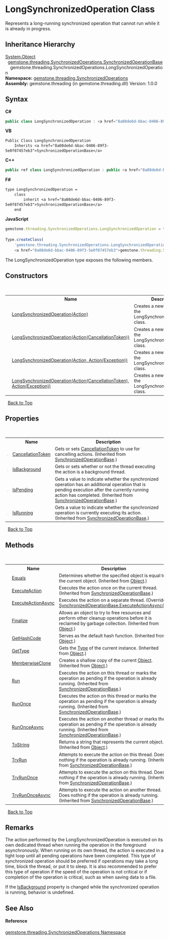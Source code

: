 # LongSynchronizedOperation Class
 

Represents a long-running synchronized operation that cannot run while it is already in progress.


## Inheritance Hierarchy
<a href="https://docs.microsoft.com/dotnet/api/system.object" target="_blank">System.Object</a><br />&nbsp;&nbsp;<a href="8a08de6d-bbac-0406-89f3-5e0f87457eb3">gemstone.threading.SynchronizedOperations.SynchronizedOperationBase</a><br />&nbsp;&nbsp;&nbsp;&nbsp;gemstone.threading.SynchronizedOperations.LongSynchronizedOperation<br />
**Namespace:**&nbsp;<a href="1f40f322-ebc7-b97d-11c0-ccf540bd3b46">gemstone.threading.SynchronizedOperations</a><br />**Assembly:**&nbsp;gemstone.threading (in gemstone.threading.dll) Version: 1.0.0

## Syntax

**C#**<br />
``` C#
public class LongSynchronizedOperation : <a href="8a08de6d-bbac-0406-89f3-5e0f87457eb3">SynchronizedOperationBase</a>
```

**VB**<br />
``` VB
Public Class LongSynchronizedOperation
	Inherits <a href="8a08de6d-bbac-0406-89f3-5e0f87457eb3">SynchronizedOperationBase</a>
```

**C++**<br />
``` C++
public ref class LongSynchronizedOperation : public <a href="8a08de6d-bbac-0406-89f3-5e0f87457eb3">SynchronizedOperationBase</a>
```

**F#**<br />
``` F#
type LongSynchronizedOperation =  
    class
        inherit <a href="8a08de6d-bbac-0406-89f3-5e0f87457eb3">SynchronizedOperationBase</a>
    end
```

**JavaScript**<br />
``` JavaScript
gemstone.threading.SynchronizedOperations.LongSynchronizedOperation = function();

Type.createClass(
	'gemstone.threading.SynchronizedOperations.LongSynchronizedOperation',
	<a href="8a08de6d-bbac-0406-89f3-5e0f87457eb3">gemstone.threading.SynchronizedOperations.SynchronizedOperationBase</a>);
```

The LongSynchronizedOperation type exposes the following members.


## Constructors
&nbsp;<table><tr><th></th><th>Name</th><th>Description</th></tr><tr><td>![Public method](media/pubmethod.gif "Public method")</td><td><a href="5b0d61a6-1798-8106-9b63-a338fa254795">LongSynchronizedOperation(Action)</a></td><td>
Creates a new instance of the LongSynchronizedOperation class.</td></tr><tr><td>![Public method](media/pubmethod.gif "Public method")</td><td><a href="e134bc27-8fba-cc9e-e747-41f8abd9e68f">LongSynchronizedOperation(Action(CancellationToken))</a></td><td>
Creates a new instance of the LongSynchronizedOperation class.</td></tr><tr><td>![Public method](media/pubmethod.gif "Public method")</td><td><a href="91702753-b1e9-5007-6364-798910b93011">LongSynchronizedOperation(Action, Action(Exception))</a></td><td>
Creates a new instance of the LongSynchronizedOperation class.</td></tr><tr><td>![Public method](media/pubmethod.gif "Public method")</td><td><a href="8a601edc-273d-b098-1fd7-1bb5cb97341f">LongSynchronizedOperation(Action(CancellationToken), Action(Exception))</a></td><td>
Creates a new instance of the LongSynchronizedOperation class.</td></tr></table>&nbsp;
<a href="#longsynchronizedoperation-class">Back to Top</a>

## Properties
&nbsp;<table><tr><th></th><th>Name</th><th>Description</th></tr><tr><td>![Public property](media/pubproperty.gif "Public property")</td><td><a href="10b338ea-a999-a746-677a-3912dacef632">CancellationToken</a></td><td>
Gets or sets <a href="https://docs.microsoft.com/dotnet/api/system.threading.cancellationtoken" target="_blank">CancellationToken</a> to use for cancelling actions.
 (Inherited from <a href="8a08de6d-bbac-0406-89f3-5e0f87457eb3">SynchronizedOperationBase</a>.)</td></tr><tr><td>![Public property](media/pubproperty.gif "Public property")</td><td><a href="05e02cae-00d4-56e8-6ab4-eee66df55468">IsBackground</a></td><td>
Gets or sets whether or not the thread executing the action is a background thread.</td></tr><tr><td>![Public property](media/pubproperty.gif "Public property")</td><td><a href="e804fe39-287b-fe12-ad3d-bbcbb3351471">IsPending</a></td><td>
Gets a value to indicate whether the synchronized operation has an additional operation that is pending execution after the currently running action has completed.
 (Inherited from <a href="8a08de6d-bbac-0406-89f3-5e0f87457eb3">SynchronizedOperationBase</a>.)</td></tr><tr><td>![Public property](media/pubproperty.gif "Public property")</td><td><a href="b56c4724-a6fe-0c13-fee8-5d31d7259450">IsRunning</a></td><td>
Gets a value to indicate whether the synchronized operation is currently executing its action.
 (Inherited from <a href="8a08de6d-bbac-0406-89f3-5e0f87457eb3">SynchronizedOperationBase</a>.)</td></tr></table>&nbsp;
<a href="#longsynchronizedoperation-class">Back to Top</a>

## Methods
&nbsp;<table><tr><th></th><th>Name</th><th>Description</th></tr><tr><td>![Public method](media/pubmethod.gif "Public method")</td><td><a href="https://docs.microsoft.com/dotnet/api/system.object.equals#System_Object_Equals_System_Object_" target="_blank">Equals</a></td><td>
Determines whether the specified object is equal to the current object.
 (Inherited from <a href="https://docs.microsoft.com/dotnet/api/system.object" target="_blank">Object</a>.)</td></tr><tr><td>![Protected method](media/protmethod.gif "Protected method")</td><td><a href="f7be44f8-541b-eb24-1928-7de3434fd59f">ExecuteAction</a></td><td>
Executes the action once on the current thread.
 (Inherited from <a href="8a08de6d-bbac-0406-89f3-5e0f87457eb3">SynchronizedOperationBase</a>.)</td></tr><tr><td>![Protected method](media/protmethod.gif "Protected method")</td><td><a href="4fc7c3d2-f959-d736-c099-d9a3b61a3ddf">ExecuteActionAsync</a></td><td>
Executes the action on a separate thread.
 (Overrides <a href="579744fe-64f9-14c6-6aac-9237cce6f3da">SynchronizedOperationBase.ExecuteActionAsync()</a>.)</td></tr><tr><td>![Protected method](media/protmethod.gif "Protected method")</td><td><a href="https://docs.microsoft.com/dotnet/api/system.object.finalize#System_Object_Finalize" target="_blank">Finalize</a></td><td>
Allows an object to try to free resources and perform other cleanup operations before it is reclaimed by garbage collection.
 (Inherited from <a href="https://docs.microsoft.com/dotnet/api/system.object" target="_blank">Object</a>.)</td></tr><tr><td>![Public method](media/pubmethod.gif "Public method")</td><td><a href="https://docs.microsoft.com/dotnet/api/system.object.gethashcode#System_Object_GetHashCode" target="_blank">GetHashCode</a></td><td>
Serves as the default hash function.
 (Inherited from <a href="https://docs.microsoft.com/dotnet/api/system.object" target="_blank">Object</a>.)</td></tr><tr><td>![Public method](media/pubmethod.gif "Public method")</td><td><a href="https://docs.microsoft.com/dotnet/api/system.object.gettype#System_Object_GetType" target="_blank">GetType</a></td><td>
Gets the <a href="https://docs.microsoft.com/dotnet/api/system.type" target="_blank">Type</a> of the current instance.
 (Inherited from <a href="https://docs.microsoft.com/dotnet/api/system.object" target="_blank">Object</a>.)</td></tr><tr><td>![Protected method](media/protmethod.gif "Protected method")</td><td><a href="https://docs.microsoft.com/dotnet/api/system.object.memberwiseclone#System_Object_MemberwiseClone" target="_blank">MemberwiseClone</a></td><td>
Creates a shallow copy of the current <a href="https://docs.microsoft.com/dotnet/api/system.object" target="_blank">Object</a>.
 (Inherited from <a href="https://docs.microsoft.com/dotnet/api/system.object" target="_blank">Object</a>.)</td></tr><tr><td>![Public method](media/pubmethod.gif "Public method")</td><td><a href="6b7e22bb-3693-0279-0c66-608ea85caf72">Run</a></td><td>
Executes the action on this thread or marks the operation as pending if the operation is already running.
 (Inherited from <a href="8a08de6d-bbac-0406-89f3-5e0f87457eb3">SynchronizedOperationBase</a>.)</td></tr><tr><td>![Public method](media/pubmethod.gif "Public method")</td><td><a href="a35c7831-56f0-33e3-ec79-a73a0d82c162">RunOnce</a></td><td>
Executes the action on this thread or marks the operation as pending if the operation is already running.
 (Inherited from <a href="8a08de6d-bbac-0406-89f3-5e0f87457eb3">SynchronizedOperationBase</a>.)</td></tr><tr><td>![Public method](media/pubmethod.gif "Public method")</td><td><a href="555c7772-0fad-5dda-4a08-ca42e48b0c3f">RunOnceAsync</a></td><td>
Executes the action on another thread or marks the operation as pending if the operation is already running.
 (Inherited from <a href="8a08de6d-bbac-0406-89f3-5e0f87457eb3">SynchronizedOperationBase</a>.)</td></tr><tr><td>![Public method](media/pubmethod.gif "Public method")</td><td><a href="https://docs.microsoft.com/dotnet/api/system.object.tostring#System_Object_ToString" target="_blank">ToString</a></td><td>
Returns a string that represents the current object.
 (Inherited from <a href="https://docs.microsoft.com/dotnet/api/system.object" target="_blank">Object</a>.)</td></tr><tr><td>![Public method](media/pubmethod.gif "Public method")</td><td><a href="2420e39e-8540-5d96-ba97-c7ba2a022ed5">TryRun</a></td><td>
Attempts to execute the action on this thread. Does nothing if the operation is already running.
 (Inherited from <a href="8a08de6d-bbac-0406-89f3-5e0f87457eb3">SynchronizedOperationBase</a>.)</td></tr><tr><td>![Public method](media/pubmethod.gif "Public method")</td><td><a href="49718b7d-e124-e311-3d97-b3bacd03e288">TryRunOnce</a></td><td>
Attempts to execute the action on this thread. Does nothing if the operation is already running.
 (Inherited from <a href="8a08de6d-bbac-0406-89f3-5e0f87457eb3">SynchronizedOperationBase</a>.)</td></tr><tr><td>![Public method](media/pubmethod.gif "Public method")</td><td><a href="76aa4ceb-d695-70fa-a909-6b39408c4a71">TryRunOnceAsync</a></td><td>
Attempts to execute the action on another thread. Does nothing if the operation is already running.
 (Inherited from <a href="8a08de6d-bbac-0406-89f3-5e0f87457eb3">SynchronizedOperationBase</a>.)</td></tr></table>&nbsp;
<a href="#longsynchronizedoperation-class">Back to Top</a>

## Remarks

The action performed by the LongSynchronizedOperation is executed on its own dedicated thread when running the operation in the foreground asynchronously. When running on its own thread, the action is executed in a tight loop until all pending operations have been completed. This type of synchronized operation should be preferred if operations may take a long time, block the thread, or put it to sleep. It is also recommended to prefer this type of operation if the speed of the operation is not critical or if completion of the operation is critical, such as when saving data to a file.

If the <a href="05e02cae-00d4-56e8-6ab4-eee66df55468">IsBackground</a> property is changed while the synchronized operation is running, behavior is undefined.


## See Also


#### Reference
<a href="1f40f322-ebc7-b97d-11c0-ccf540bd3b46">gemstone.threading.SynchronizedOperations Namespace</a><br />